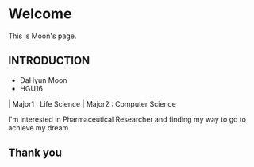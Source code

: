 # Welcome #

This is Moon's page.

## INTRODUCTION ##

* DaHyun Moon
* HGU16

| Major1 : Life Science
| Major2 : Computer Science

I'm interested in Pharmaceutical Researcher and finding my way to go to achieve my dream.

## Thank you ##
